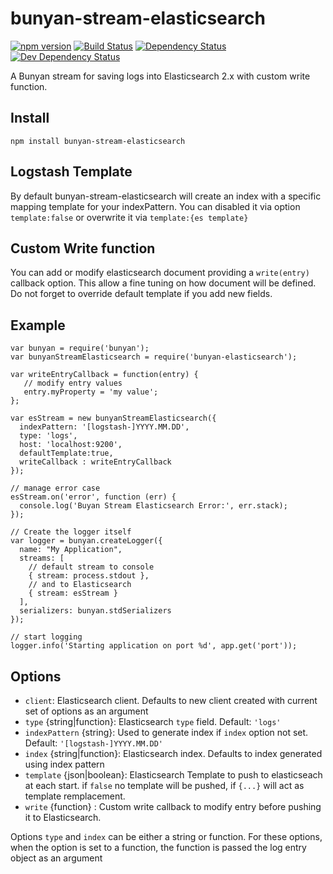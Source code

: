 bunyan-stream-elasticsearch
===========================

[![npm version](https://badge.fury.io/js/bloublou2014/bunyan-stream-elasticsearch.svg)](http://badge.fury.io/js/bunyan-stream-elasticsearch)
[![Build Status](https://travis-ci.org/bloublou2014/bunyan-stream-elasticsearch.svg)](https://travis-ci.org/bloublou2014/bunyan-stream-elasticsearch)
[![Dependency Status](https://david-dm.org/bloublou2014/bunyan-stream-elasticsearch.svg)](https://david-dm.org/bloublou2014/bunyan-stream-elasticsearch)
[![Dev Dependency Status](https://david-dm.org/bloublou2014/bunyan-stream-elasticsearch/dev-status.svg)](https://david-dm.org/bloublou2014/bunyan-stream-elasticsearch#info=devDependencies)

A Bunyan stream for saving logs into Elasticsearch 2.x with custom write function.

## Install

```
npm install bunyan-stream-elasticsearch
```

## Logstash Template

By default bunyan-stream-elasticsearch will create an index with a specific mapping template for your indexPattern.
You can disabled it via option `template:false` or overwrite it via `template:{es template}`

## Custom Write function

You can add or modify elasticsearch document providing a `write(entry)` callback option.
This allow a fine tuning on how document will be defined. Do not forget to override default template if you add new fields.

## Example

```
var bunyan = require('bunyan');
var bunyanStreamElasticsearch = require('bunyan-elasticsearch');

var writeEntryCallback = function(entry) {
   // modify entry values
   entry.myProperty = 'my value';
};

var esStream = new bunyanStreamElasticsearch({
  indexPattern: '[logstash-]YYYY.MM.DD',
  type: 'logs',
  host: 'localhost:9200',
  defaultTemplate:true,
  writeCallback : writeEntryCallback
});

// manage error case
esStream.on('error', function (err) {
  console.log('Buyan Stream Elasticsearch Error:', err.stack);
});

// Create the logger itself
var logger = bunyan.createLogger({
  name: "My Application",
  streams: [
    // default stream to console
    { stream: process.stdout },
    // and to Elasticsearch
    { stream: esStream }
  ],
  serializers: bunyan.stdSerializers
});

// start logging
logger.info('Starting application on port %d', app.get('port'));
```

## Options

* `client`: Elasticsearch client. Defaults to new client created with current set of options as an argument
* `type` {string|function}: Elasticsearch `type` field. Default: `'logs'`
* `indexPattern` {string}: Used to generate index if `index` option not set. Default: `'[logstash-]YYYY.MM.DD'`
* `index` {string|function}: Elasticsearch index. Defaults to index generated using index pattern
* `template` {json|boolean}: Elasticsearch Template to push to elasticseach at each start. if `false` no template will be pushed, if `{...}` will act as template remplacement.
* `write` {function} : Custom write callback to modify entry before pushing it to Elasticsearch. 

Options `type` and `index` can be either a string or function. For these options, when the option is set to a function, the function is passed the log entry object as an argument
